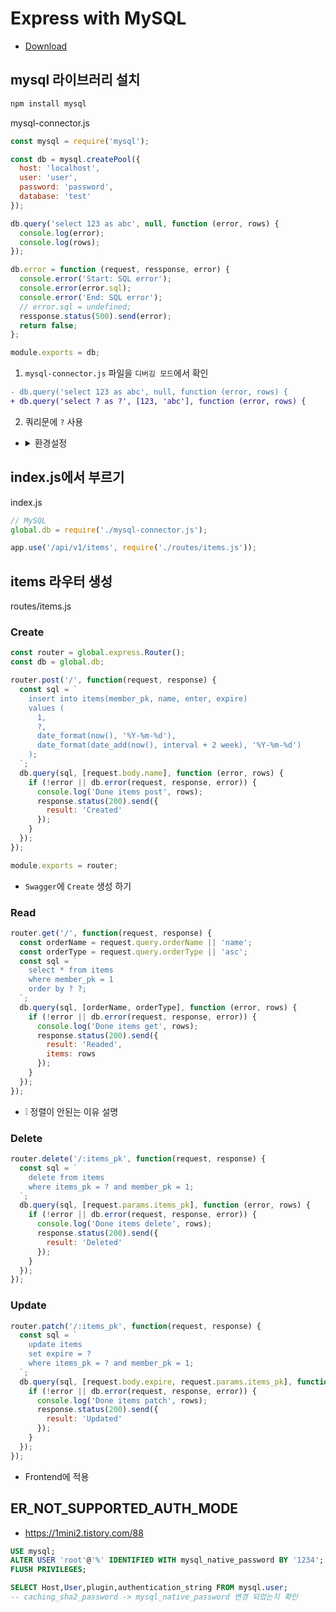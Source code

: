 # Express with MySQL
* [Download](https://github.com/ovdncids/vue-curriculum/raw/master/download/express-server.zip)

## mysql 라이브러리 설치
```sh
npm install mysql
```

mysql-connector.js
```js
const mysql = require('mysql');

const db = mysql.createPool({
  host: 'localhost',
  user: 'user',
  password: 'password',
  database: 'test'
});

db.query('select 123 as abc', null, function (error, rows) {
  console.log(error);
  console.log(rows);
});

db.error = function (request, ressponse, error) {
  console.error('Start: SQL error');
  console.error(error.sql);
  console.error('End: SQL error');
  // error.sql = undefined;
  ressponse.status(500).send(error);
  return false;
};

module.exports = db;
```

1. `mysql-connector.js` 파일을 `디버깅 모드`에서 확인

```diff
- db.query('select 123 as abc', null, function (error, rows) {
+ db.query('select ? as ?', [123, 'abc'], function (error, rows) {
```

2. 쿼리문에 `?` 사용
* <details><summary>환경설정</summary>

  ```js
  const connections = {
    product: {
      host: 'localhost',
      user: 'user',
      password: 'password',
      database: 'test'
    },
    dev: {
      host: 'localhost',
      user: 'user',
      password: 'password',
      database: 'test'
    }
  };
  process.env.NODE_ENV = 'product';
  if (process.env.USER === 'ec2-user') {
    process.env.NODE_ENV = 'dev';
  }
  const db = mysql.createPool(connections[process.env.NODE_ENV]);
  ```
</details>

## index.js에서 부르기
index.js
```js
// MySQL
global.db = require('./mysql-connector.js');
```
```js
app.use('/api/v1/items', require('./routes/items.js'));
```

## items 라우터 생성
routes/items.js

### Create
```js
const router = global.express.Router();
const db = global.db;

router.post('/', function(request, response) {
  const sql = `
    insert into items(member_pk, name, enter, expire)
    values (
      1,
      ?,
      date_format(now(), '%Y-%m-%d'),
      date_format(date_add(now(), interval + 2 week), '%Y-%m-%d')
    );
  `;
  db.query(sql, [request.body.name], function (error, rows) {
    if (!error || db.error(request, response, error)) {
      console.log('Done items post', rows);
      response.status(200).send({
        result: 'Created'
      });
    }
  });
});

module.exports = router;
```
* `Swagger`에 `Create` 생성 하기

### Read
```js
router.get('/', function(request, response) {
  const orderName = request.query.orderName || 'name';
  const orderType = request.query.orderType || 'asc';
  const sql = `
    select * from items
    where member_pk = 1
    order by ? ?;
  `;
  db.query(sql, [orderName, orderType], function (error, rows) {
    if (!error || db.error(request, response, error)) {
      console.log('Done items get', rows);
      response.status(200).send({
        result: 'Readed',
        items: rows
      });
    }
  });
});
```
* ❕ 정렬이 안된는 이유 설명

### Delete
```js
router.delete('/:items_pk', function(request, response) {
  const sql = `
    delete from items
    where items_pk = ? and member_pk = 1;
  `;
  db.query(sql, [request.params.items_pk], function (error, rows) {
    if (!error || db.error(request, response, error)) {
      console.log('Done items delete', rows);
      response.status(200).send({
        result: 'Deleted'
      });
    }
  });
});
```

### Update
```js
router.patch('/:items_pk', function(request, response) {
  const sql = `
    update items
    set expire = ?
    where items_pk = ? and member_pk = 1;
  `;
  db.query(sql, [request.body.expire, request.params.items_pk], function (error, rows) {
    if (!error || db.error(request, response, error)) {
      console.log('Done items patch', rows);
      response.status(200).send({
        result: 'Updated'
      });
    }
  });
});
```

* Frontend에 적용

## ER_NOT_SUPPORTED_AUTH_MODE
* https://1mini2.tistory.com/88
```sql
USE mysql;
ALTER USER 'root'@'%' IDENTIFIED WITH mysql_native_password BY '1234';
FLUSH PRIVILEGES;

SELECT Host,User,plugin,authentication_string FROM mysql.user;
-- caching_sha2_password -> mysql_native_password 변경 되었는지 확인
```
